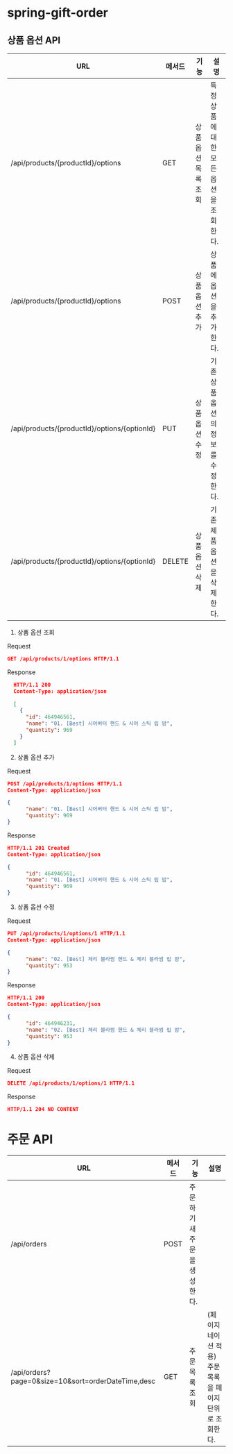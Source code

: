 # spring-gift-order

 
 ## 상품 옵션 API
|URL|메서드|기능|설명|
|---------|----|-------|--------|
|/api/products/{productId}/options|GET|상품 옵션 목록 조회|특정 상품에 대한 모든 옵션을 조회한다.|
|/api/products/{productId}/options|POST|상품 옵션 추가|상품에 옵션을 추가한다.|
|/api/products/{productId}/options/{optionId}|PUT|상품 옵션 수정|기존 상품 옵션의 정보를 수정한다.|
|/api/products/{productId}/options/{optionId}|DELETE|상품 옵션 삭제|기존 제품 옵션을 삭제한다.|


1. 상품 옵션 조회

Request
```JSON
GET /api/products/1/options HTTP/1.1
```

Response
```JSON
  HTTP/1.1 200 
  Content-Type: application/json
  
  [
    {
      "id": 464946561,
      "name": "01. [Best] 시어버터 핸드 & 시어 스틱 립 밤",
      "quantity": 969
    }
  ]
```


2. 상품 옵션 추가

Request
```JSON
POST /api/products/1/options HTTP/1.1
Content-Type: application/json

{
      "name": "01. [Best] 시어버터 핸드 & 시어 스틱 립 밤",
      "quantity": 969
}
```

Response
```JSON
HTTP/1.1 201 Created
Content-Type: application/json

{
      "id": 464946561,
      "name": "01. [Best] 시어버터 핸드 & 시어 스틱 립 밤",
      "quantity": 969
}
```


3. 상품 옵션 수정

Request
```JSON
PUT /api/products/1/options/1 HTTP/1.1
Content-Type: application/json

{
      "name": "02. [Best] 체리 블라썸 핸드 & 체리 블라썸 립 밤",
      "quantity": 953
}
```

Response
```JSON
HTTP/1.1 200
Content-Type: application/json

{
      "id": 464946231,
      "name": "02. [Best] 체리 블라썸 핸드 & 체리 블라썸 립 밤",
      "quantity": 953
}
```


4. 상품 옵션 삭제

Request
```JSON
DELETE /api/products/1/options/1 HTTP/1.1
```

Response
```JSON
HTTP/1.1 204 NO CONTENT
```
   

# 주문 API
|URL|메서드|기능|설명|
|---------|----|-------|--------|
|/api/orders|POST|주문하기	새 주문을 생성한다.|
|/api/orders?page=0&size=10&sort=orderDateTime,desc|GET|주문 목록 조회|(페이지네이션 적용)	주문 목록을 페이지 단위로 조회한다.|

